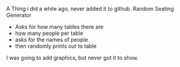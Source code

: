 A Thing i did a while ago, never added it to github. 
Random Seating Generator
 - Asks for how many tables there are
 - how many people per table
 - asks for the names of people 
 - then randomly prints out to table

 I was going to add graphics, but never got it to show.